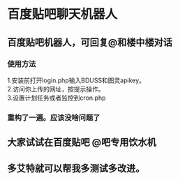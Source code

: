 百度贴吧聊天机器人
=========================
百度贴吧机器人，可回复@和楼中楼对话
-------------------------
### 使用方法
 1.安装前打开login.php输入BDUSS和图灵apikey。<br />
 2.访问你上传的网址，按提示操作。<br />
 3.设置计划任务或者监控到cron.php<br />
### 重构了一遍。应该没啥问题了
## 大家试试在百度贴吧 @吧专用饮水机
 多艾特就可以帮我多测试多改进。<br />
-------------------------
